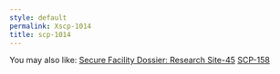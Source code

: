```yaml
---
style: default
permalink: Xscp-1014
title: scp-1014
---
```

You may also like:
[Secure Facility Dossier: Research Site-45](http://scp-wiki.net/secure-facility-dossier-research-site-45)
[SCP-158](http://scp-wiki.net/scp-158)